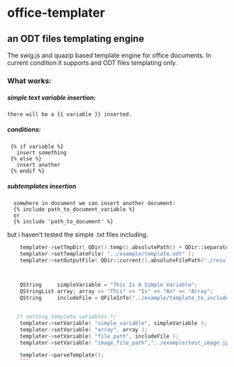# office-templater
## an ODT files templating engine 

The swig.js and quazip based template engine for office documents. In current condition it supports and ODT files templating only.

### What works: 

##### simple text variable insertion:
```
there will be a {{ variable }} inserted.
```

##### conditions:

```
 {% if variable %}
   insert something 
 {% else %}
   insert another
 {% endif %}
```

##### subtemplates insertion
```
  somwhere in document we can insert another document: 
  {% include path_to_document_variable %}
  or
  {% include 'path_to_document' %}
```
but i haven't tested the simple .txt files including.
 



```C++
    templater->setTmpDir( QDir().temp().absolutePath() + QDir::separator() + "templater_tmp_dir" );
    templater->setTemplateFile( "../example/template.odt" );
    templater->setOutputFile( QDir::current().absoluteFilePath("./result.odt") );



    QString     simpleVariable = "This Is A Simple Variable";
    QStringList array; array << "This" << "Is" << "An" << "Array";
    QString     includeFile = QFileInfo("../example/template_to_include.odt").absoluteFilePath(); /* swig.js doesn't support relative paths */


   /* setting template variables */
    templater->setVariable( "simple_variable", simpleVariable );
    templater->setVariable( "array", array );
    templater->setVariable( "file_path", includeFile );
    templater->setVariable( "image_file_path","../example/test_image.jpg");

    templater->parseTemplate();
    ```
    
